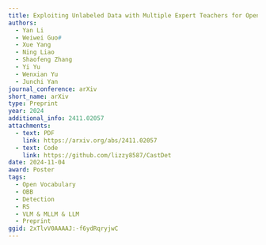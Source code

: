 ```yaml
---
title: Exploiting Unlabeled Data with Multiple Expert Teachers for Open Vocabulary Aerial Object Detection and Its Orientation Adaptation
authors:
  - Yan Li
  - Weiwei Guo#
  - Xue Yang
  - Ning Liao
  - Shaofeng Zhang
  - Yi Yu
  - Wenxian Yu
  - Junchi Yan
journal_conference: arXiv
short_name: arXiv
type: Preprint
year: 2024
additional_info: 2411.02057
attachments:
  - text: PDF
    link: https://arxiv.org/abs/2411.02057
  - text: Code
    link: https://github.com/lizzy8587/CastDet
date: 2024-11-04
award: Poster
tags:
  - Open Vocabulary
  - OBB
  - Detection
  - RS
  - VLM & MLLM & LLM
  - Preprint
ggid: 2xTlvV0AAAAJ:-f6ydRqryjwC
---
```

